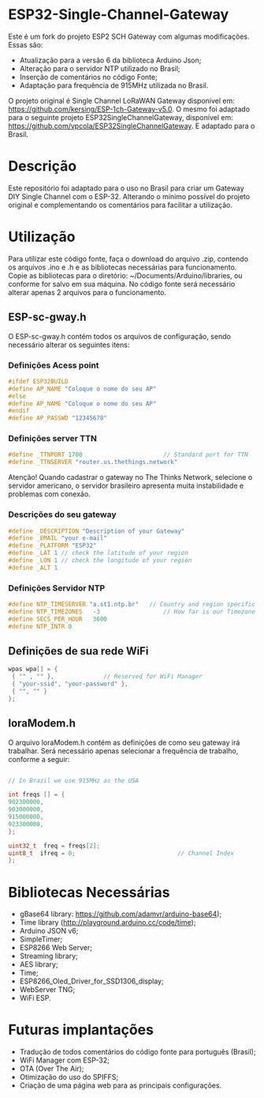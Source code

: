 # ESP32-Single-Channel-Gateway 

Este é um fork do projeto ESP2 SCH Gateway com algumas modificações. Essas são:

- Atualização para a versão 6 da biblioteca Arduino Json;
- Alteração para o servidor NTP utilizado no Brasil;
- Inserção de comentários no código Fonte;
- Adaptação para frequência de 915MHz utilizada no Brasil.

O projeto original é Single Channel LoRaWAN Gateway disponível em: https://github.com/kersing/ESP-1ch-Gateway-v5.0. O mesmo foi adaptado para o seguinte projeto ESP32SingleChannelGateway, disponível em: https://github.com/vpcola/ESP32SingleChannelGateway. E adaptado para o Brasil.

# Descrição 

Este repositório foi adaptado para o uso no Brasil para criar um Gateway DIY Single Channel com o ESP-32. Alterando o mínimo possível do projeto original e complementando os comentários para facilitar a utilização.

# Utilização 

Para utilizar este código fonte, faça o download do arquivo .zip, contendo os arquivos .ino e .h e as bibliotecas necessárias para funcionamento. Copie as bibliotecas para o diretório: ~/Documents/Arduino/libraries, ou conforme for salvo em sua máquina. No código fonte será necessário alterar apenas 2 arquivos para o funcionamento.

 ## ESP-sc-gway.h  
 
 O ESP-sc-gway.h contém todos os arquivos de configuração, sendo necessário alterar os seguintes itens:
 
 ### Definições Acess point

```c
#ifdef ESP32BUILD
#define AP_NAME "Coloque o nome do seu AP"
#else
#define AP_NAME "Coloque o nome do seu AP"
#endif
#define AP_PASSWD "12345678" 
```

 ### Definições server TTN
 
 ```c
#define _TTNPORT 1700						// Standard port for TTN
#define _TTNSERVER "router.us.thethings.network"
```
 Atenção! Quando cadastrar o gateway no The Thinks Network, selecione o servidor americano, o servidor brasileiro apresenta muita instabilidade e problemas com conexão.

### Descrições do seu gateway

 ```c
#define _DESCRIPTION "Description of your Gateway"
#define _EMAIL "your e-mail"
#define _PLATFORM "ESP32"
#define _LAT 1 // check the latitude of your region
#define _LON 1 // check the longitude of your region 
#define _ALT 1
```
### Definições Servidor NTP
 ```c
#define NTP_TIMESERVER "a.st1.ntp.br"	// Country and region specific 
#define NTP_TIMEZONES	-3					// How far is our Timezone from UTC (excl daylight saving/summer time)
#define SECS_PER_HOUR	3600
#define NTP_INTR 0	
```

## Definições de sua rede WiFi

 ```c
wpas wpa[] = {
  { "" , "" },              // Reserved for WiFi Manager
  { "your-ssid", "your-password" },
  { "", "" }
};
```
 ## loraModem.h
 
 O arquivo loraModem.h contém as definições de como seu gateway irá trabalhar. Será necessário apenas selecionar a frequência de trabalho, conforme a seguir:
 
  ```c

// In Brazil we use 915MHz as the USA

int freqs [] = {
  902300000,
  903000000,
  915000000,
  923300000,
};

uint32_t  freq = freqs[2];
uint8_t	 ifreq = 0;								// Channel Index
};
```
 
# Bibliotecas Necessárias 

- gBase64 library: https://github.com/adamvr/arduino-base64);
- Time library (http://playground.arduino.cc/code/time);
- Arduino JSON v6; 
- SimpleTimer;
- ESP8266 Web Server;
- Streaming library;
- AES library;
- Time;
- ESP8266_Oled_Driver_for_SSD1306_display;
- WebServer TNG;
- WiFi ESP.

# Futuras implantações

- Tradução de todos comentários do código fonte para português (Brasil);
- WiFi Manager com ESP-32;
- OTA (Over The Air);
- Otimização do uso do SPIFFS;
- Criação de uma página web para as principais configurações.
